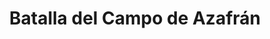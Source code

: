 ﻿---
title: "Batalla del Campo de Azafrán"
permalink: periodes_416.html
layout: periode
dataInici: -352
sidebar: periodes
pares:
  - 42:
    title: "Filipo II"
    dataInici: "(-359)"
    dataFi: "(-336)"

fills:
jocsPrincipals:
jocsEscenaris:
jocsEpoca:
  - title: "The Great Battles of Alexander: Macedonian Art of War"
    bggId: 176596
    escenari: "Crocus Fields"

jocsEpocaEscenaris:
---
